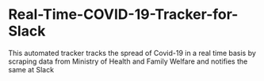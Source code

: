 # Real-Time-COVID-19-Tracker-for-Slack
This automated tracker tracks the spread of Covid-19 in a real time basis by scraping data from Ministry of Health and Family Welfare and notifies the same at Slack
